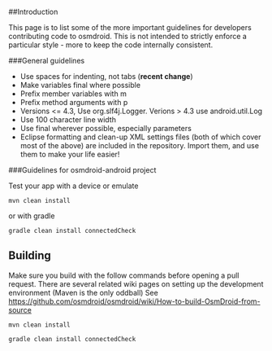 ##Introduction

This page is to list some of the more important guidelines for developers contributing code to osmdroid.  This is not intended to strictly enforce a particular style - more to keep the code internally consistent.

###General guidelines

 * Use spaces for indenting, not tabs (**recent change**)
 * Make variables final where possible
 * Prefix member variables with m
 * Prefix method arguments with p
 * Versions <= 4.3, Use org.slf4j.Logger. Verions > 4.3 use android.util.Log
 * Use 100 character line width
 * Use final wherever possible, especially parameters
 * Eclipse formatting and clean-up XML settings files (both of which cover most of the above) are included in the repository. Import them, and use them to make your life easier!

###Guidelines for osmdroid-android project

Test your app with a device or emulate

`mvn clean install`

or with gradle

`gradle clean install connectedCheck`

## Building

Make sure you build with the follow commands before opening a pull request. There are several related wiki pages on setting up the development environment (Maven is the only oddball) See https://github.com/osmdroid/osmdroid/wiki/How-to-build-OsmDroid-from-source

```` mvn clean install ````

```` gradle clean install connectedCheck ````
